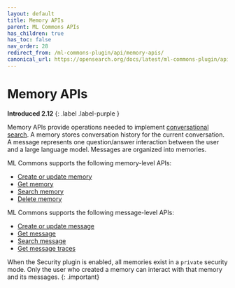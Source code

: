 ```yaml
---
layout: default
title: Memory APIs
parent: ML Commons APIs
has_children: true
has_toc: false
nav_order: 28
redirect_from: /ml-commons-plugin/api/memory-apis/
canonical_url: https://opensearch.org/docs/latest/ml-commons-plugin/api/memory-apis/index/
---
```


# Memory APIs
**Introduced 2.12**
{: .label .label-purple }

Memory APIs provide operations needed to implement [conversational search]({{site.url}}{{site.baseurl}}/search-plugins/conversational-search/). A memory stores conversation history for the current conversation. A message represents one question/answer interaction between the user and a large language model. Messages are organized into memories.

ML Commons supports the following memory-level APIs:

- [Create or update memory]({{site.url}}{{site.baseurl}}/ml-commons-plugin/api/memory-apis/create-memory/)
- [Get memory]({{site.url}}{{site.baseurl}}/ml-commons-plugin/api/memory-apis/get-memory/)
- [Search memory]({{site.url}}{{site.baseurl}}/ml-commons-plugin/api/memory-apis/search-memory/)
- [Delete memory]({{site.url}}{{site.baseurl}}/ml-commons-plugin/api/memory-apis/delete-memory/)

ML Commons supports the following message-level APIs:

- [Create or update message]({{site.url}}{{site.baseurl}}/ml-commons-plugin/api/memory-apis/create-message/)
- [Get message]({{site.url}}{{site.baseurl}}/ml-commons-plugin/api/memory-apis/get-message/)
- [Search message]({{site.url}}{{site.baseurl}}/ml-commons-plugin/api/memory-apis/search-message/)
- [Get message traces]({{site.url}}{{site.baseurl}}/ml-commons-plugin/api/memory-apis/get-message-traces/)

When the Security plugin is enabled, all memories exist in a `private` security mode. Only the user who created a memory can interact with that memory and its messages.
{: .important}